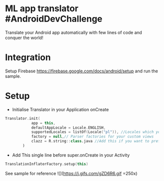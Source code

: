 # ML app translator #AndroidDevChallenge
Translate your Android app automatically with few lines of code and conquer the world!
# Integration
Setup Firebase https://firebase.google.com/docs/android/setup and run the sample.

# Setup
- Initialise Translator in your Application onCreate
```kotlin
Translator.init(
            app = this,
            defaultAppLocale = Locale.ENGLISH,
            supportedLocales = listOf(Locale("pl")), //Locales which you support apart from your default one
            factory = null,// Parser factories for your custom views
            clazz = R.string::class.java //Add this if you want to prefetch all strings in the app
        )
```
- Add This single line before super.onCreate in your Activity
```kotlin
TranslationInflaterFactory.setup(this)
```
See sample for reference
![](https://j.gifs.com/gZD6R6.gif =250x)
